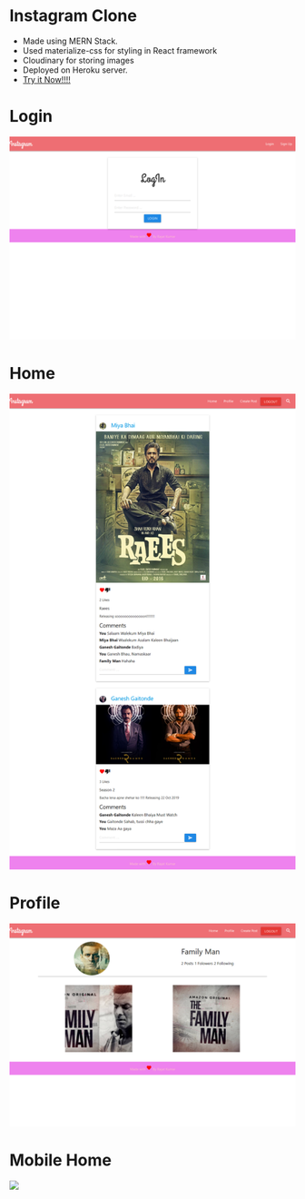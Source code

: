 
# Instagram Clone
  * Made using MERN Stack.
  * Used materialize-css for styling in React framework
  * Cloudinary for storing images
  * Deployed on Heroku server.
  * [Try it Now!!!!](https://instaclone1998.herokuapp.com/ "Named link title") 
# Login
![](images/login.png)
# Home
![](images/home.png)
# Profile
![](images/profile.png)
# Mobile Home
![](images/phoneHome.png)
